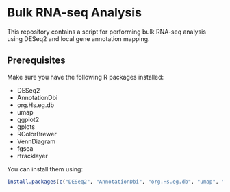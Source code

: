 # Bulk RNA-seq Analysis

This repository contains a script for performing bulk RNA-seq analysis using DESeq2 and local gene annotation mapping.

## Prerequisites

Make sure you have the following R packages installed:
- DESeq2
- AnnotationDbi
- org.Hs.eg.db
- umap
- ggplot2
- gplots
- RColorBrewer
- VennDiagram
- fgsea
- rtracklayer

You can install them using:
```r
install.packages(c("DESeq2", "AnnotationDbi", "org.Hs.eg.db", "umap", "ggplot2", "gplots", "RColorBrewer", "VennDiagram", "fgsea", "rtracklayer"))
